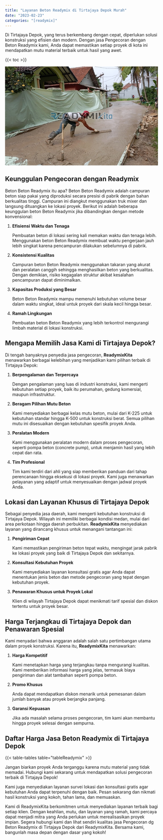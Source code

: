 ```yaml
---
title: "Layanan Beton Readymix di Tirtajaya Depok Murah"
date: "2023-02-23"
categories: "[readymix]"
---
```


Di Tirtajaya Depok, yang terus berkembang dengan cepat, diperlukan solusi konstruksi yang efisien dan modern. Dengan jasa Pengecoran dengan Beton Readymix kami, Anda dapat memastikan setiap proyek di kota ini mendapatkan mutu material terbaik untuk hasil yang awet.

{{< toc >}}

![Layanan Beton Readymix di Tirtajaya Depok Murah](/images/readymix/cor-readymix-26.jpg)

## Keunggulan Pengecoran dengan Readymix

Beton Beton Readymix itu apa? Beton Beton Readymix adalah campuran beton siap pakai yang diproduksi secara presisi di pabrik dengan bahan berkualitas tinggi. Campuran ini diangkut menggunakan truk mixer dan langsung dituangkan ke lokasi proyek. Berikut ini adalah beberapa keunggulan beton Beton Readymix jika dibandingkan dengan metode konvensional:

1. **Efisiensi Waktu dan Tenaga**

   Pembuatan beton di lokasi sering kali memakan waktu dan tenaga lebih. Menggunakan beton Beton Readymix membuat waktu pengerjaan jauh lebih singkat karena pencampuran dilakukan sebelumnya di pabrik.

2. **Konsistensi Kualitas**

   Campuran beton Beton Readymix menggunakan takaran yang akurat dan peralatan canggih sehingga menghasilkan beton yang berkualitas. Dengan demikian, risiko kegagalan struktur akibat kesalahan pencampuran dapat diminimalkan.

3. **Kapasitas Produksi yang Besar**

   Beton Beton Readymix mampu memenuhi kebutuhan volume besar dalam waktu singkat, ideal untuk proyek dari skala kecil hingga besar.

4. **Ramah Lingkungan**

   Pembuatan beton Beton Readymix yang lebih terkontrol mengurangi limbah material di lokasi konstruksi.

## Mengapa Memilih Jasa Kami di Tirtajaya Depok?

Di tengah banyaknya penyedia jasa pengecoran, **ReadymixKita** menawarkan berbagai kelebihan yang menjadikan kami pilihan terbaik di Tirtajaya Depok:

1. **Berpengalaman dan Terpercaya**

   Dengan pengalaman yang luas di industri konstruksi, kami mengerti kebutuhan setiap proyek, baik itu perumahan, gedung komersial, maupun infrastruktur.

2. **Beragam Pilihan Mutu Beton**

   Kami menyediakan berbagai kelas mutu beton, mulai dari K-225 untuk kebutuhan standar hingga K-500 untuk konstruksi berat. Semua pilihan mutu ini disesuaikan dengan kebutuhan spesifik proyek Anda.

3. **Peralatan Modern**

   Kami menggunakan peralatan modern dalam proses pengecoran, seperti pompa beton (concrete pump), untuk menjamin hasil yang lebih cepat dan rata.

4. **Tim Profesional**

   Tim kami terdiri dari ahli yang siap memberikan panduan dari tahap perencanaan hingga eksekusi di lokasi proyek. Kami juga menawarkan pelayanan yang adaptif untuk menyesuaikan dengan jadwal proyek Anda.

## Lokasi dan Layanan Khusus di Tirtajaya Depok

Sebagai penyedia jasa daerah, kami mengerti kebutuhan konstruksi di Tirtajaya Depok. Wilayah ini memiliki berbagai kondisi medan, mulai dari area perkotaan hingga daerah perbukitan. **ReadymixKita** menyediakan layanan yang dirancang khusus untuk menangani tantangan ini:

1. **Pengiriman Cepat**

   Kami memastikan pengiriman beton tepat waktu, mengingat jarak pabrik ke lokasi proyek yang baik di Tirtajaya Depok dan sekitarnya.

2. **Konsultasi Kebutuhan Proyek**

   Kami menyediakan layanan konsultasi gratis agar Anda dapat menentukan jenis beton dan metode pengecoran yang tepat dengan kebutuhan proyek.

3. **Penawaran Khusus untuk Proyek Lokal**

   Klien di wilayah Tirtajaya Depok dapat menikmati tarif spesial dan diskon tertentu untuk proyek besar.

## Harga Terjangkau di Tirtajaya Depok dan Penawaran Spesial

Kami menyadari bahwa anggaran adalah salah satu pertimbangan utama dalam proyek konstruksi. Karena itu, **ReadymixKita** menawarkan:

1. **Harga Kompetitif**

   Kami menetapkan harga yang terjangkau tanpa mengurangi kualitas. Kami memberikan informasi harga yang jelas, termasuk biaya pengiriman dan alat tambahan seperti pompa beton.

2. **Promo Khusus**

   Anda dapat mendapatkan diskon menarik untuk pemesanan dalam jumlah banyak atau proyek berjangka panjang.

3. **Garansi Kepuasan**

   Jika ada masalah selama proses pengecoran, tim kami akan membantu hingga proyek selesai dengan sempurna.

## Daftar Harga Jasa Beton Readymix di Tirtajaya Depok

{{< table-tables table="tableReadymix" >}}

Jangan biarkan proyek Anda terganggu karena mutu material yang tidak memadai. Hubungi kami sekarang untuk mendapatkan solusi pengecoran terbaik di Tirtajaya Depok!

Kami juga menyediakan layanan survei lokasi dan konsultasi gratis agar kebutuhan Anda dapat terpenuhi dengan baik. Pesan sekarang dan nikmati hasil konstruksi yang kokoh, tahan lama, dan memuaskan.

Kami di ReadymixKita berkomitmen untuk menyediakan layanan terbaik bagi setiap klien. Dengan keahlian, mutu, dan layanan yang ramah, kami percaya dapat menjadi mitra yang Anda perlukan untuk merealisasikan proyek impian. Segera hubungi kami dan lihat sendiri kualitas jasa Pengecoran dg Beton Readymix di Tirtajaya Depok dari ReadymixKita. Bersama kami, bangunlah masa depan dengan dasar yang kokoh!